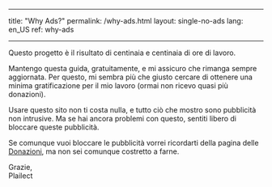 * * *

title: "Why Ads?" permalink: /why-ads.html layout: single-no-ads lang: en_US ref: why-ads

* * *

Questo progetto è il risultato di centinaia e centinaia di ore di lavoro.

Mantengo questa guida, gratuitamente, e mi assicuro che rimanga sempre aggiornata. Per questo, mi sembra più che giusto cercare di ottenere una minima gratificazione per il mio lavoro (ormai non ricevo quasi più donazioni).

Usare questo sito non ti costa nulla, e tutto ciò che mostro sono pubblicità non intrusive. Ma se hai ancora problemi con questo, sentiti libero di bloccare queste pubblicità.

Se comunque vuoi bloccare le pubblicità vorrei ricordarti della pagina delle [Donazioni](donations), ma non sei comunque costretto a farne.

Grazie,  
Plailect